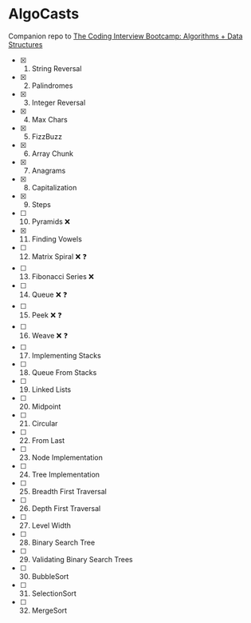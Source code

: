 # AlgoCasts

Companion repo to [The Coding Interview Bootcamp: Algorithms + Data Structures](https://www.udemy.com/course/coding-interview-bootcamp-algorithms-and-data-structure/)

- [x] 1. String Reversal
- [x] 2. Palindromes
- [x] 3. Integer Reversal
- [x] 4. Max Chars
- [x] 5. FizzBuzz
- [x] 6. Array Chunk
- [x] 7. Anagrams
- [x] 8. Capitalization
- [x] 9. Steps
- [ ] 10. Pyramids :x:
- [x] 11. Finding Vowels
- [ ] 12. Matrix Spiral :x: :question:
- [ ] 13. Fibonacci Series :x:
- [ ] 14. Queue :x: :question:
- [ ] 15. Peek :x: :question:
- [ ] 16. Weave :x: :question:
- [ ] 17. Implementing Stacks
- [ ] 18. Queue From Stacks
- [ ] 19. Linked Lists
- [ ] 20. Midpoint
- [ ] 21. Circular
- [ ] 22. From Last
- [ ] 23. Node Implementation
- [ ] 24. Tree Implementation
- [ ] 25. Breadth First Traversal
- [ ] 26. Depth First Traversal
- [ ] 27. Level Width
- [ ] 28. Binary Search Tree
- [ ] 29. Validating Binary Search Trees
- [ ] 30. BubbleSort
- [ ] 31. SelectionSort
- [ ] 32. MergeSort
